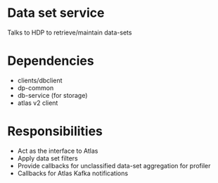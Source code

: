 Data set service 
=================================

Talks to HDP to retrieve/maintain data-sets

Dependencies
===========

- clients/dbclient
- dp-common
- db-service (for storage)
- atlas v2 client


Responsibilities
===========

- Act as the interface to Atlas
- Apply data set filters
- Provide callbacks for unclassified data-set aggregation for profiler
- Callbacks for Atlas Kafka notifications








